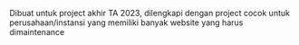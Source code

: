 Dibuat untuk project akhir TA 2023, 
dilengkapi dengan project cocok untuk perusahaan/instansi yang memiliki banyak website yang harus dimaintenance

